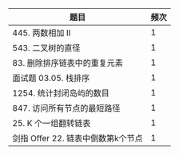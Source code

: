 | 题目                       | 频次 |
|--------------------------|----|
| 445\. 两数相加 II            | 1  |
| 543\. 二叉树的直径             | 1  |
| 83\. 删除排序链表中的重复元素        | 1  |
| 面试题 03\.05\. 栈排序         | 1  |
| 1254\. 统计封闭岛屿的数目         | 1  |
| 847\. 访问所有节点的最短路径        | 1  |
| 25\. K 个一组翻转链表           | 1  |
| 剑指 Offer 22\. 链表中倒数第k个节点 | 1  |